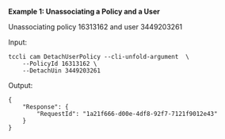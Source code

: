 **Example 1: Unassociating a Policy and a User**

Unassociating policy 16313162 and user 3449203261

Input: 

```
tccli cam DetachUserPolicy --cli-unfold-argument  \
    --PolicyId 16313162 \
    --DetachUin 3449203261
```

Output: 
```
{
    "Response": {
        "RequestId": "1a21f666-d00e-4df8-92f7-7121f9012e43"
    }
}
```

